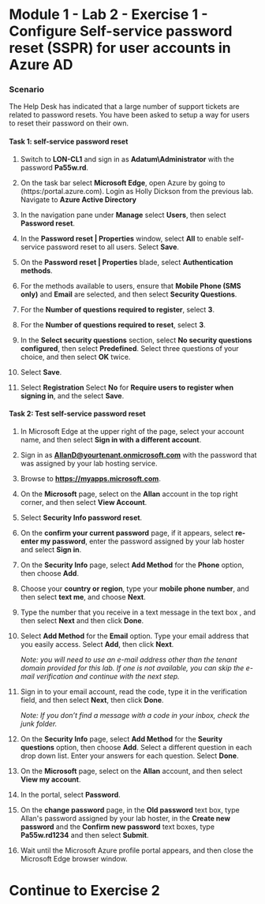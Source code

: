 # Module 1 - Lab 2 - Exercise 1 - Configure Self-service password reset (SSPR) for user accounts in Azure AD


### Scenario

The Help Desk has indicated that a large number of support tickets are related to password resets. You have been asked to setup a way for users to reset their password on their own. 



#### Task 1: self-service password reset

1.  Switch to **LON-CL1** and sign in as **Adatum\\Administrator** with the password **Pa55w.rd**.

2.  On the task bar select **Microsoft Edge**, open Azure by going to (https:/portal.azure.com).  Login as Holly Dickson from the previous lab. Navigate to **Azure Active Directory**
    

3.  In the navigation pane under **Manage** select **Users**, then select **Password reset**.

4.  In the **Password reset | Properties** window, select **All** to enable self-service password reset to all users. Select **Save**.

5.  On the **Password reset | Properties** blade, select **Authentication methods**.

6.  For the methods available to users, ensure that **Mobile Phone (SMS only)** and
    **Email** are selected, and then select **Security Questions**.

7.  For the **Number of questions required to register**, select **3**.

8.  For the **Number of questions required to reset**, select **3**.

9.  In the **Select security questions** section, select **No security questions configured**, then select **Predefined**. Select three questions of your choice, and then select **OK** twice.

10. Select **Save**.

11. Select **Registration** Select **No** for **Require users to register when signing in**, and the select **Save**.


#### Task 2: Test self-service password reset

1.   In Microsoft Edge at the upper right of the page, select your account name, and then select
    **Sign in with a different account**. 

2.  Sign in as **AllanD@yourtenant.onmicrosoft.com** with the password that was assigned by your lab hosting service.   

3.  Browse to **https://myapps.microsoft.com**. 

4.  On the **Microsoft** page, select on the **Allan** account in the top right corner, and then select **View Account**.

5.  Select **Security Info password reset**.

6.  On the **confirm your current password** page, if it appears, select **re-enter my password**, enter the password assigned by your lab hoster and select **Sign in**.

7.  On the **Security Info** page, select **Add Method** for the **Phone** option, then choose **Add**.

8.  Choose your **country or region**, type your **mobile phone number**, and then select **text me**, and choose **Next**.

9.  Type the number that you receive in a text message in the text box , and then select **Next** and then click **Done**.

10. Select **Add Method** for the **Email** option. Type your email address that you easily access. Select **Add**, then click **Next**.

    _Note: you will need to use an e-mail address other than the tenant domain 
    provided for this lab. If one is not available, you can skip the e-mail 
    verification and continue with the next step._

9. Sign in to your email account, read the code, type it in the verification field, and then select **Next**, then click **Done**. 
    
    _Note: If you don’t find a message with a code in your inbox, check the junk folder._

10. On the **Security Info** page, select **Add Method** for the **Seurity questions** option, then choose **Add**. Select a different question in each drop down list. Enter your answers for each question. Select **Done**.

11. On the **Microsoft** page, select on the **Allan** account, and then select **View my account**.

23. In the portal, select **Password**.

13. On the **change password** page, in the **Old password** text box, type Allan's password assigned by your lab hoster, in the **Create new password** and the **Confirm new password** text boxes, type **Pa55w.rd1234** and then select **Submit**.

15. Wait until the Microsoft Azure profile portal appears, and then close the Microsoft Edge browser window.

# Continue to Exercise 2


